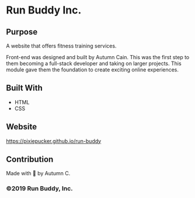 # Run Buddy Inc.

## Purpose
A website that offers fitness training services.

Front-end was designed and built by Autumn Cain. This was the first step to them becoming a full-stack developer and taking on larger projects. This module gave them the foundation to create exciting online experiences. 

## Built With
* HTML
* CSS

## Website
https://pixiepucker.github.io/run-buddy

## Contribution
Made with 🖤 by Autumn C.

### ©️2019 Run Buddy, Inc.
